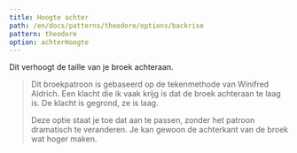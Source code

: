 ```yaml
---
title: Hoogte achter
path: /en/docs/patterns/theodore/options/backrise
pattern: theodore
option: achterHoogte
---
```


Dit verhoogt de taille van je broek achteraan.

> Dit broekpatroon is gebaseerd op de tekenmethode van Winifred Aldrich. Een klacht die ik vaak krijg is dat de broek achteraan te laag is. De klacht is gegrond, ze is laag.
> 
> Deze optie staat je toe dat aan te passen, zonder het patroon dramatisch te veranderen. Je kan gewoon de achterkant van de broek wat hoger maken.